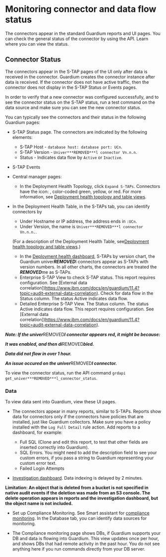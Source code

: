 # Monitoring connector and data flow status

The connectors appear in the standard Guardium reports and UI pages. You can check the general status of the connector by using the API. Learn where you can view the status.

## Connector Status

The connectors appear in the S-TAP pages of the UI only after data is received in the connector. Guardium creates the connector instance after data is received. If the connector does not have active traffic, then the connector does not display in the S-TAP Status or Events pages.

In order to verify that a new connector was configured successfully, and to see the connector status on the S-TAP status, run a test command on the data source and make sure you can see the new connector status.

You can typically see the connectors and their status in the following Guardium pages:

* S-TAP Status page. The connectors are indicated by the following elements:
  * S-TAP Host - ```database host: database port: UCn```.
  * S-TAP Version - ```Univer***REMOVED***l connector Vn.n.n```.
  * Status - Indicates data flow by ```Active``` or ```Inactive```.

* S-TAP Events
* Central manager pages:
  * In the Deployment Health Topology, click ```Expand S-TAPs```. Connectors have the icon: , color-coded green, yellow, or red. For more information, see [Deployment health topology and table views](https://www.ibm.com/docs/en/guardium/11.4?topic=views-deployment-health-topology-table).
 * In the Deployment Health Table, in the S-TAPs tab, you can identify connectors by
   * Under Hostname or IP address, the address ends in ```:UCn```.
   * Under Version, the name is ```Univer***REMOVED***l connector Vn.n.n.```.
   
   (For a description of the Deployment Health Table, see[Deployment health topology and table views](https://www.ibm.com/docs/en/guardium/11.4?topic=views-deployment-health-topology-table).)
   
   * In the [Deployment health dashboard](https://www.ibm.com/docs/en/guardium/11.4?topic=views-deployment-health-dashboard), S-TAPs by version chart, the Guardium univer***REMOVED***l connectors appear as S-TAPs with version numbers. In all other charts, the connectors are treated the ***REMOVED***me as S-TAPs.
   * Enterprise S-TAP View to check S-TAP status. This report requires configuration. See [External data correlation])https://www.ibm.com/docs/en/guardium/11.4?topic=audit-external-data-correlation). Check for data flow in the Status column. The status Active indicates data flow.
   * Detailed Enterprise S-TAP View. The Status column. The status Active indicates data flow. This report requires configuration. See [External data correlation])https://www.ibm.com/docs/en/guardium/11.4?topic=audit-external-data-correlation).


***Note: If the univer***REMOVED***l connector appears red, it might be because:***

***It was enabled, and then di***REMOVED***bled.***

***Data did not flow in over 1 hour.***

***An issue occured on the univer***REMOVED***l connector.***

To view the connector status, run the API command ```grdapi get_univer***REMOVED***l_connector_status```.

### Data
To view data sent into Guardium, view these UI pages.
- The connectors appear in many reports, similar to S-TAPs. Reports show data for connectors only if the connectors have policies that are installed, just like Guardium collectors. Make sure you have a policy installed with the ```Log Full Detail``` rule action. Add reports to a dashboard, for example:

  * Full SQL (Clone and edit this report, to test that other fields are inserted correctly into Guardium).
  * SQL Errors. You might need to add the description field to see your custom errors, if you pass a string to Guardium representing your custom error text.
  * Failed Login Attempts


- [Investigation dashboard](https://www.ibm.com/docs/en/guardium/11.4?topic=audit-investigation-dashboards). Data indexing is delayed by 2 minutes.

**Limitation: An object that is deleted from a bucket is not specified in native audit events if the deletion was made from an S3 console. The delete operation appears in reports and the investigation dashboard, but the object name is not included.** 

- Set up Compliance Monitoring. See Smart assistant for [compliance monitoring](https://www.ibm.com/docs/en/guardium/11.4?topic=audit-smart-assistant-compliance-monitoring). In the Database tab, you can identify data sources for monitoring.

- The Compliance monitoring page shows DBs, if Guardium supports your DB and data is flowing into Guardium. This view updates once per hour, and shows DBs that had remote activity in the past hour. You do not see anything here if you run commands directly from your DB server.
